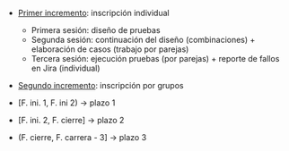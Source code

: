 - <u>Primer incremento</u>: inscripción individual
	- Primera sesión: diseño de pruebas
	- Segunda sesión: continuación del diseño (combinaciones) + elaboración de casos (trabajo por parejas)
	- Tercera sesión: ejecución pruebas (por parejas) + reporte de fallos en Jira (individual)
- <u>Segundo incremento</u>: inscripción por grupos

- \[F. ini. 1, F. ini 2) → plazo 1
- \[F. ini. 2, F. cierre] → plazo 2
- (F. cierre, F. carrera - 3] → plazo 3
